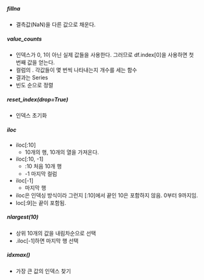 ##### fillna
- 결측값(NaN)을 다른 값으로 채운다.

##### value_counts
- 인덱스가 0, 1이 아닌 실제 값들을 사용한다. 그러므로 df.index[0]을 사용하면 첫 번째 값을 얻는다.
- 컬럼의 . 각값들이 몇 번씩 나타내는지 개수를 세는 함수
- 결과는 Series
- 빈도 순으로 정렬

##### reset_index(drop=True)
- 인덱스 초기화

##### iloc
- iloc[:10]
	- 10개의 행, 10개의 열을 가져온다.
- iloc[:10, -1]
	- :10 처음 10개 행
	- -1 마지막 컬럼
- iloc[-1]
	- 마지막 행
- iloc은 인덱싱 방식이라 그런지 [:10]에서 끝인 10은 포함하지 않음. 0부터 9까지임.
- loc[:9]는 끝이 포함됨.

##### nlargest(10)
- 상위 10개의 값을 내림차순으로 선택
- .iloc[-1]하면 마지막 행 선택

##### idxmax()
- 가장 큰 값의 인덱스 찾기
